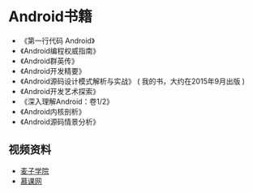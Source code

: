 # Android书籍

* 《第一行代码 Android》
* 《Android编程权威指南》
* 《Android群英传》
* 《Android开发精要》
* 《Android源码设计模式解析与实战》 ( 我的书，大约在2015年9月出版 )
* 《Android开发艺术探索》
* 《深入理解Android：卷1/2》
* 《Android内核剖析》
* 《Android源码情景分析》


## 视频资料

* [麦子学院](http://www.maiziedu.com/course/android/)
* [慕课网](http://www.imooc.com/course/list?c=android&page=1)